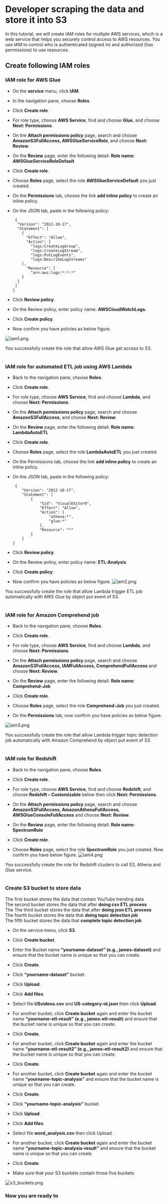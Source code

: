 # Developer scraping the data and store it into S3

In this tutorial, we will create IAM roles for multiple AWS services, whcih is a web service that helps you securely control access to AWS resources. You use IAM to control who is authenticated (signed in) and authorized (has permissions) to use resources.

## Create following IAM roles

### IAM role for AWS Glue

* 	On the **service** menu, click **IAM**.

* 	In the navigation pane, choose **Roles**.

* 	Click **Create role**.

* 	For role type, choose **AWS Service**, find and choose **Glue**, and choose **Next: Permissions**.

* 	On the **Attach permissions policy** page, search and choose **AmazonS3FullAccess, AWSGlueServiceRole**, and choose **Next: Review**.

* 	On the **Review** page, enter the following detail:
**Role name: AWSGlueServiceRoleDefault**

* 	Click **Create role**.

* 	Choose **Roles** page, select the role **AWSGlueServiceDefault** you just created.

* 	On the **Permissions** tab, choose the link **add inline policy** to create an inline policy.

* 	On the JSON tab, paste in the following policy:

         {
          "Version": "2012-10-17",
          "Statement": [
            {
              "Effect": "Allow",
              "Action": [
                "logs:CreateLogGroup",
                "logs:CreateLogStream",
                "logs:PutLogEvents",
                "logs:DescribeLogStreams"
            ],
              "Resource": [
                "arn:aws:logs:*:*:*"
            ]
          }
         ]
        }

* 	Click **Review policy**.

* 	On the Review policy, enter policy name: **AWSCloudWatchLogs**.

* 	Click **Create policy**.

* 	Now confirm you have policies as below figure.

![iam1.png](/images/iam1.png)<br> 

You successfully create the role that allow AWS Glue get access to S3.<br><br>

### IAM role for automated ETL job using AWS Lambda

* 	Back to the navigation pane, choose **Roles**.

* 	Click **Create role**.

* 	For role type, choose **AWS Service**, find and choose **Lambda**, and choose **Next: Permissions**.

* 	On the **Attach permissions policy** page, search and choose **AmazonS3FullAccess**, and choose **Next: Review**.

* 	On the **Review** page, enter the following detail:
**Role name: LambdaAutoETL**

* 	Click **Create role**.

* 	Choose **Roles** page, select the role **LambdaAutoETL** you just created.

* 	On the Permissions tab, choose the link **add inline policy** to create an inline policy.

* 	On the JSON tab, paste in the following policy:

         {
            "Version": "2012-10-17",
            "Statement": [
                {
                    "Sid": "VisualEditor0",
                    "Effect": "Allow",
                    "Action": [
                        "athena:*",
                        "glue:*"
                    ],
                    "Resource": "*"
                }
            ]
        }

* 	Click **Review policy**.

* 	On the Review policy, enter policy name: **ETL-Analysis**

* 	Click **Create policy**.

* 	Now confirm you have policies as below figure.
![iam2.png](/images/iam2.png)

You successfully create the role that allow Lambda trigger ETL job automatically with AWS Glue by object put event of S3.<br><br>

### IAM role for Amazon Comprehend job

* 	Back to the navigation pane, choose **Roles**.

* 	Click **Create role**.

* 	For role type, choose **AWS Service**, find and choose **Lambda**, and choose **Next: Permissions**.

* 	On the **Attach permissions policy** page, search and choose **AmazonS3FullAccess, IAMFullAccess, ComprehendFullAccess** and choose **Next: Review**.

* 	On the **Review** page, enter the following detail:
**Role name: Comprehend-Job**

* 	Click **Create role**.

* 	Choose **Roles** page, select the role **Comprehend-Job** you just created.

* 	On the **Permissions** tab, now confirm you have policies as below figure.

![iam3.png](/images/iam3.png)

You successfully create the role that allow Lambda trigger topic detection job automatically with Amazon Comprehend by object put event of S3.<br><br>

### IAM role for Redshift

* 	Back to the navigation pane, choose **Roles**.

* 	Click **Create role**.

* 	For role type, choose **AWS Service**, find and choose **Redshift**, and choose **Redshift – Customizable** below then click **Next: Permissions**.

* 	On the **Attach permissions policy** page, search and choose **AmazonS3FullAccess, AmazonAthenaFullAccess, AWSGlueConsoleFullAccess** and choose **Next: Review**.

* 	On the **Review** page, enter the following detail:
**Role name: SpectrumRole**

* 	Click **Create role**.

* 	Choose **Roles** page, select the role **SpectrumRole** you just created. Now confirm you have below figure.
![iam4.png](/images/iam4.png)

You successfully create the role for Redshift clusters to call S3, Athena and Glue service.<br><br>


### Create S3 bucket to store data

The first bucket stores the data that contain YouTube trending data<br>
The second bucket stores the data that after **doing csv ETL process**<br>The 
The third bucket stores the data that after **doing json ETL process**<br>
The fourth bucket stores the data that **doing topic detection job**<br>
The fifth bucket stores the data that **complete topic detection job**<br>

* 	On the service menu, click **S3**.

*  	Click **Create bucket**.

*  	Enter the Bucket name **“yourname-dataset” (e.g., james-dataset)** and ensure that the bucket name is unique so that you can create.

*  	Click **Create**.

*  	Click **“yourname-dataset”** bucket.

*  	Click **Upload**.

*  	Click **Add files**.

*  	Select file **USvideos.csv** and **US-category-id.json** then click **Upload**.

*  	For another bucket, click **Create bucket** again and enter the bucket name **“yourname-etl-result” (e.g., james-etl-result)** and ensure that the bucket name is unique so that you can create.

*  	Click **Create**.

*  	For another bucket, click **Create bucket** again and enter the bucket name **“yourname-etl-result2” (e.g., james-etl-result2)** and ensure that the bucket name is unique so that you can create.

*  	Click **Create**.

*  	For another bucket, click **Create bucket** again and enter the bucket name **“yourname-topic-analysis”** and ensure that the bucket name is unique so that you can create.

*  	Click **Create**.

*  	Click **“yourname-topic-analysis”** bucket.

*  	Click **Upload**.

*  	Click **Add files**.

*  	Select file **word_analysis.csv** then click Upload.

*  	For another bucket, click **Create bucket** again and enter the bucket name **“yourname-topic-analysis-result”** and ensure that the bucket name is unique so that you can create.

*  	Click **Create**.

*  	Make sure that your S3 buckets contain those five buckets

![s3_buckets.png](/images/s3_buckets.png)<br>  

### Now you are ready to
